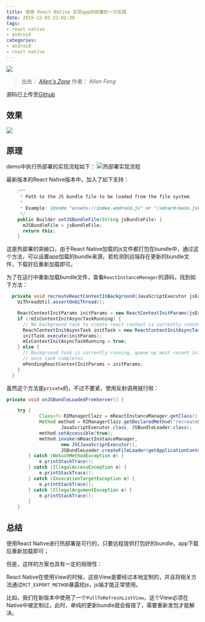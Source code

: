 ```yaml
---
title: 使用 React Native 实现app热部署的一次实践
date: 2015-12-01 22:02:38
tags:
- react native
- android
categories: 
- android
- react native
---
```


![](http://ww3.sinaimg.cn/large/006tNc79gw1fam15dfv4sj30dw099wgb.jpg)

<!-- more -->

> 出处： *[Allen's Zone](http://allenfeng.com/)*
> 作者： *Allen Feng*

源码已上传至[Github](https://github.com/fengjundev/React-Native-Remote-Update)

## 效果

![](https://github.com/fengjundev/React-Native-Remote-Update/raw/master/image/screenshot.gif)

## 原理
demo中执行热部署的实现流程如下：
![热部署实现流程](https://github.com/fengjundev/React-Native-Remote-Update/raw/master/image/process.png)

最新版本的React Native版本中，加入了如下支持：

```java
	/**
     * Path to the JS bundle file to be loaded from the file system.
     *
     * Example: {@code "assets://index.android.js" or "/sdcard/main.jsbundle}
     */
    public Builder setJSBundleFile(String jsBundleFile) {
      mJSBundleFile = jsBundleFile;
      return this;
    }
```

这是热部署的突破口，由于React Native加载的js文件都打包在bundle中，通过这个方法，可以设置app加载的bundle来源。若检测到远端存在更新的bundle文件，下载好后重新加载即可。

为了在运行中重新加载bundle文件，查看`ReactInstanceManager`的源码，找到如下方法：

```java
  private void recreateReactContextInBackground(JavaScriptExecutor jsExecutor, JSBundleLoader jsBundleLoader) {
    UiThreadUtil.assertOnUiThread();

    ReactContextInitParams initParams = new ReactContextInitParams(jsExecutor, jsBundleLoader);
    if (!mIsContextInitAsyncTaskRunning) {
      // No background task to create react context is currently running, create and execute one.
      ReactContextInitAsyncTask initTask = new ReactContextInitAsyncTask();
      initTask.execute(initParams);
      mIsContextInitAsyncTaskRunning = true;
    } else {
      // Background task is currently running, queue up most recent init params to recreate context
      // once task completes.
      mPendingReactContextInitParams = initParams;
    }
  }
```

虽然这个方法是`private`的，不过不要紧，使用反射调用就行啦：

```java
private void onJSBundleLoadedFromServer() {

    try {
            Class<?> RIManagerClazz = mReactInstanceManager.getClass();
            Method method = RIManagerClazz.getDeclaredMethod("recreateReactContextInBackground",
                    JavaScriptExecutor.class, JSBundleLoader.class);
            method.setAccessible(true);
            method.invoke(mReactInstanceManager,
                    new JSCJavaScriptExecutor(),
                    JSBundleLoader.createFileLoader(getApplicationContext(), JS_BUNDLE_LOCAL_PATH));
        } catch (NoSuchMethodException e) {
            e.printStackTrace();
        } catch (IllegalAccessException e) {
            e.printStackTrace();
        } catch (InvocationTargetException e) {
            e.printStackTrace();
        } catch (IllegalArgumentException e) {
            e.printStackTrace();
        }
    }
```


## 总结

使用React Native进行热部署是可行的，只要远程提供打包好的bundle，app下载后重新加载即可；  

但是，这样的方案也具有一定的局限性：  

React Native在使用View的时候，这些View是要经过本地定制的，并且将相关方法通过`RCT_EXPORT_METHOD`暴露给js，js端才能正常使用。

比如，我们在新版本中使用了一个`PullToRefreshListView`，这个View必须在Native中被定制过，此时，单纯的更新bundle就会报错了，需要重新发包才能解决。


